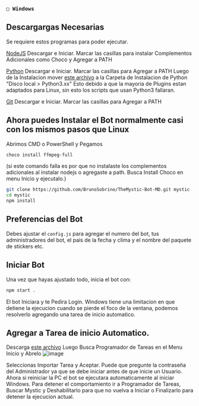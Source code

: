 ### `▢ Windows` 

## Descargargas Necesarias
Se requiere estos programas para poder ejecutar.

[NodeJS](https://nodejs.org/en/)
Descargar e Iniciar. Marcar las casillas para instalar Complementos Adicionales como Choco y Agregar a PATH

[Python](https://www.python.org/downloads/)
Descargar e Iniciar. Marcar las casillas para Agregar a PATH
Luego de la Instalacion mover [este archivo](src/RecursosMarcoRota/Guias/RecursosWindows/python3.bat) a la Carpeta de Instalacion de Python "Disco local > Python3.xx"
Esto debido a que la mayoria de Plugins estan adaptados para Linux, sin esto los scripts que usan Python3 fallaran.

[Git](https://git-scm.com/downloads)
Descargar e Iniciar. Marcar las casillas para Agregar a PATH

## Ahora puedes Instalar el Bot normalmente casi con los mismos pasos que Linux

Abrimos CMD o PowerShell y Pegamos

```sh
choco install ffmpeg-full
```
(si este comando falla es por que no instalaste los complementos adicionales al instalar nodejs o agregaste a path. Busca Install Choco en menu Inicio y ejecutalo.)

```sh
git clone https://github.com/BrunoSobrino/TheMystic-Bot-MD.git mystic
cd mystic
npm install
```

## Preferencias del Bot
Debes ajustar el `config.js` para agregar el numero del bot, tus administradores del bot, el pais de la fecha y clima y el nombre del paquete de stickers etc.

## Iniciar Bot
Una vez que hayas ajustado todo, inicia el bot con:
```sh
npm start .
```

El bot Iniciara y te Pedira Login.
Windows tiene una limitacion en que detiene la ejecucion cuando se pierde el foco de la ventana, podemos resolverlo agregando una tarea de inicio automatico.

## Agregar a Tarea de inicio Automatico.

Descarga [este archivo](src/RecursosMarcoRota/Guias/RecursosWindows/mystic.xml) 
Luego Busca Programador de Tareas en el Menu Inicio y Abrelo 
![image](https://github.com/weskerty/TheMysticMOD/assets/82781997/19b105f5-7d00-444b-9e03-ba6bbd52fe93)

Seleccionas Importar Tarea y Aceptar. Puede que pregunte la contraseña del Administrador ya que se debe iniciar antes de que inicie un Usuario.
Ahora si reiniciar la PC el bot se ejecutara automaticamente al iniciar Windows. Para detener el comportamiento ir a Programador de Tareas, Buscar Mystic y Deshabilitarlo para que no vuelva a Iniciar o Finalizarlo para detener la ejecucion actual.

